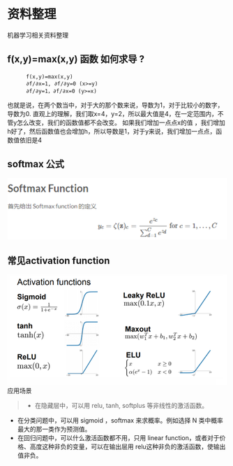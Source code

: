# 资料整理
机器学习相关资料整理

## f(x,y)=max(x,y) 函数 如何求导 ?
```     
      f(x,y)=max(x,y)
      ∂f/∂x=1, ∂f/∂y=0 (x>=y)
      ∂f/∂y=1，∂f/∂x=0 (y>=x)
```
也就是说，在两个数当中，对于大的那个数来说，导数为1，对于比较小的数字，导数为0.
直观上的理解，我们取x=4，y=2，所以最大值是4，在一定范围内，不管y怎么改变，我们的函数值都不会改变。
如果我们增加一点点x的值 ，我们增加h好了，然后函数值也会增加h，所以导数是1，对于y来说，我们增加一点点，函数值依旧是4

## softmax 公式
![](softmax.png)

## 常见activation function
![](active_function.png)
应用场景
>* 在隐藏层中，可以用 relu, tanh, softplus 等非线性的激活函数。 
* 在分类问题中，可以用 sigmoid ，softmax 来求概率。例如选择 N 类中概率最大的那一类作为预测值。
* 在回归问题中，可以什么激活函数都不用，只用 linear function，或者对于价格、高度这种非负的变量，可以在输出层用 relu这种非负的激活函数，使输出值非负。
